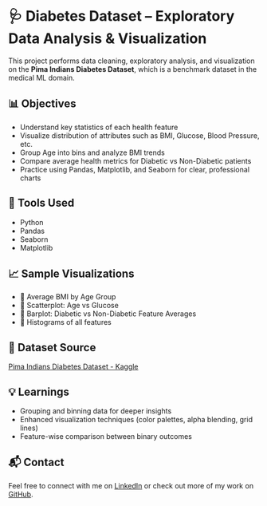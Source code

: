  # 🩺 Diabetes Dataset – Exploratory Data Analysis & Visualization

This project performs data cleaning, exploratory analysis, and visualization on the **Pima Indians Diabetes Dataset**, which is a benchmark dataset in the medical ML domain.

## 📊 Objectives

- Understand key statistics of each health feature
- Visualize distribution of attributes such as BMI, Glucose, Blood Pressure, etc.
- Group Age into bins and analyze BMI trends
- Compare average health metrics for Diabetic vs Non-Diabetic patients
- Practice using Pandas, Matplotlib, and Seaborn for clear, professional charts

## 🔧 Tools Used

- Python
- Pandas
- Seaborn
- Matplotlib
 

## 📈 Sample Visualizations

- 📌 Average BMI by Age Group
- 📌 Scatterplot: Age vs Glucose
- 📌 Barplot: Diabetic vs Non-Diabetic Feature Averages
- 📌 Histograms of all features

## 📁 Dataset Source

[Pima Indians Diabetes Dataset - Kaggle](https://www.kaggle.com/datasets/uciml/pima-indians-diabetes-database)

## 💡 Learnings

- Grouping and binning data for deeper insights
- Enhanced visualization techniques (color palettes, alpha blending, grid lines)
- Feature-wise comparison between binary outcomes

## 📬 Contact

Feel free to connect with me on [LinkedIn]( https://www.linkedin.com/in/abdullah-mahin-141124287/) or check out more of my work on [GitHub](https://github.com/your-username).
